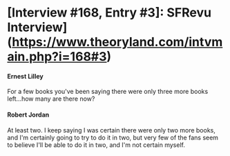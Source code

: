 # [Interview #168, Entry #3]: SFRevu Interview](https://www.theoryland.com/intvmain.php?i=168#3)

#### Ernest Lilley

For a few books you've been saying there were only three more books left...how many are there now?

#### Robert Jordan

At least two. I keep saying I was certain there were only two more books, and I'm certainly going to try to do it in two, but very few of the fans seem to believe I'll be able to do it in two, and I'm not certain myself.

